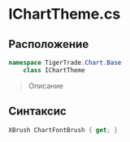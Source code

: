 
# IChartTheme.cs
## Расположение
```csharp
namespace TigerTrade.Chart.Base  
    class IChartTheme
```

> Описание

## Синтаксис
```csharp
XBrush ChartFontBrush { get; }
```
